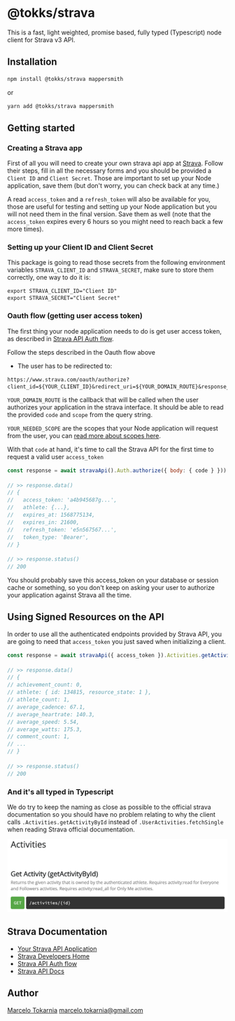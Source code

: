 # @tokks/strava

<!-- [![npm package][npm-image]][npm-url]
[![Build Status][circle-image]][circle-url]
[![Coverage Status][coveralls-image]][coveralls-url]
[![Dependencies Status][david-image]][david-url] -->

This is a fast, light weighted, promise based, fully typed (Typescript) node client for Strava v3 API.

## Installation

```bash
npm install @tokks/strava mappersmith
```

or

```bash
yarn add @tokks/strava mappersmith
```

## Getting started

### Creating a Strava app

First of all you will need to create your own strava api app at [Strava](https://www.strava.com/settings/api). Follow their steps, fill in all the necessary forms and you should be provided a `Client ID` and `Client Secret`. Those are important to set up your Node application, save them (but don't worry, you can check back at any time.)

A read `access_token` and a `refresh_token` will also be available for you, those are useful for testing and setting up your Node application but you will not need them in the final version. Save them as well (note that the `access_token` expires every 6 hours so you might need to reach back a few more times).

### Setting up your Client ID and Client Secret

This package is going to read those secrets from the following environment variables `STRAVA_CLIENT_ID` and `STRAVA_SECRET`, make sure to store them correctly, one way to do it is:

```
export STRAVA_CLIENT_ID="Client ID"
export STRAVA_SECRET="Client Secret"
```

### Oauth flow (getting user access token)

The first thing your node application needs to do is get user access token, as described in [Strava API Auth flow](https://developers.strava.com/docs/authentication/).

Follow the steps described in the Oauth flow above

- The user has to be redirected to:

```
https://www.strava.com/oauth/authorize?client_id=${YOUR_CLIENT_ID}&redirect_uri=${YOUR_DOMAIN_ROUTE}&response_type=code&scope=${YOUR_NEEDED_SCOPE}
```

`YOUR_DOMAIN_ROUTE` is the callback that will be called when the user authorizes your application in the strava interface. It should be able to read the provided `code` and `scope` from the query string.

`YOUR_NEEDED_SCOPE` are the scopes that your Node application will request from the user, you can [read more about scopes here](https://developers.strava.com/docs/authentication/#details-about-requesting-access).

With that `code` at hand, it's time to call the Strava API for the first time to request a valid user `access_token`

```js
const response = await stravaApi().Auth.authorize({ body: { code } }))

// >> response.data()
// {
//   access_token: 'a4b945687g...',
//   athlete: {...},
//   expires_at: 1568775134,
//   expires_in: 21600,
//   refresh_token: 'e5n567567...',
//   token_type: 'Bearer',
// }

// >> response.status()
// 200
```

You should probably save this access_token on your database or session cache or something, so you don't keep on asking your user to authorize your application against Strava all the time.

## Using Signed Resources on the API

In order to use all the authenticated endpoints provided by Strava API, you are going to need that `access_token` you just saved when initializing a client.

```js
const response = await stravaApi({ access_token }).Activities.getActivityById({ id })

// >> response.data()
// {
// achievement_count: 0,
// athlete: { id: 134815, resource_state: 1 },
// athlete_count: 1,
// average_cadence: 67.1,
// average_heartrate: 140.3,
// average_speed: 5.54,
// average_watts: 175.3,
// comment_count: 1,
// ...
// }

// >> response.status()
// 200
```

### And it's all typed in Typescript

We do try to keep the naming as close as possible to the official strava documentation so you should have no problem relating to why the client calls `.Activities.getActivityById` instead of `.UserActivities.fetchSingle` when reading Strava official documentation.

![Strava Official Docs](./docs/assets/stravaActivitiesDocs.png)

## Strava Documentation

- [Your Strava API Application](https://www.strava.com/settings/api)
- [Strava Developers Home](http://www.strava.com/developers)
- [Strava API Auth flow](https://developers.strava.com/docs/authentication/)
- [Strava API Docs](https://developers.strava.com/docs/reference/)

## Author

[Marcelo Tokarnia](https://marcelo.tokks.tech) <marcelo.tokarnia@gmail.com>

[npm-image]: https://img.shields.io/npm/v/@tokks/strava.svg
[npm-url]: http://npmjs.org/package/@tokks/strava
[circle-image]: https://img.shields.io/circleci/build/github/marcelotokarnia/strava-maps/master?style=plastic&token=28616685180a7b8823786c1e00e0f2fae8ee4172
[circle-url]: https://circleci.com/gh/marcelotokarnia/strava-maps
[david-image]: https://david-dm.org/marcelotokarnia/strava-maps/status.svg?path=packages/strava
[david-url]: https://david-dm.org/marcelotokarnia/strava-maps?path=packages%2Fstrava
[coveralls-image]: https://coveralls.io/repos/github/marcelotokarnia/strava-maps/badge.svg?branch=master
[coveralls-url]: https://coveralls.io/github/marcelotokarnia/strava-maps?branch=master
